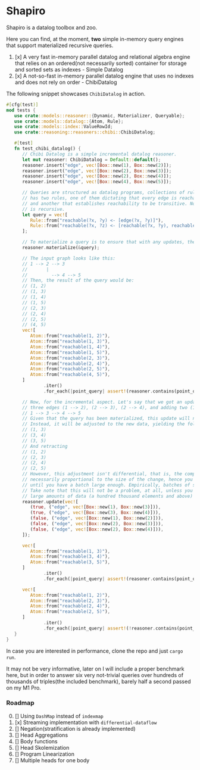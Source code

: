 # Shapiro

Shapiro is a datalog toolbox and zoo.

Here you can find, at the moment, **two** simple in-memory query engines that support materialized recursive queries.

1. [x] A very fast in-memory parallel datalog and relational algebra engine that relies on an ordered(not necessarily sorted) 
   container for storage and sorted sets as indexes - Simple Datalog
2. [x] A not-so-fast in-memory parallel datalog engine that uses no indexes and does not rely on order - ChibiDatalog

The following snippet showcases `ChibiDatalog` in action.

```rust
#[cfg(test)]
mod tests {
   use crate::models::reasoner::{Dynamic, Materializer, Queryable};
   use crate::models::datalog::{Atom, Rule};
   use crate::models::index::ValueRowId;
   use crate::reasoning::reasoners::chibi::ChibiDatalog;

   #[test]
   fn test_chibi_datalog() {
      // Chibi Datalog is a simple incremental datalog reasoner.
      let mut reasoner: ChibiDatalog = Default::default();
      reasoner.insert("edge", vec![Box::new(1), Box::new(2)]);
      reasoner.insert("edge", vec![Box::new(2), Box::new(3)]);
      reasoner.insert("edge", vec![Box::new(2), Box::new(4)]);
      reasoner.insert("edge", vec![Box::new(4), Box::new(5)]);

      // Queries are structured as datalog programs, collections of rules. The following query
      // has two rules, one of them dictating that every edge is reachable from itself
      // and another that establishes reachability to be transitive. Notice how this rule
      // is recursive.
      let query = vec![
         Rule::from("reachable(?x, ?y) <- [edge(?x, ?y)]"),
         Rule::from("reachable(?x, ?z) <- [reachable(?x, ?y), reachable(?y, ?z)]"),
      ];

      // To materialize a query is to ensure that with any updates, the query will remain correct.
      reasoner.materialize(&query);

      // The input graph looks like this:
      // 1 --> 2 --> 3
      //       |
      //         --> 4 --> 5
      // Then, the result of the query would be:
      // (1, 2)
      // (1, 3)
      // (1, 4)
      // (1, 5)
      // (2, 3)
      // (2, 4)
      // (2, 5)
      // (4, 5)
      vec![
         Atom::from("reachable(1, 2)"),
         Atom::from("reachable(1, 3)"),
         Atom::from("reachable(1, 4)"),
         Atom::from("reachable(1, 5)"),
         Atom::from("reachable(2, 3)"),
         Atom::from("reachable(2, 4)"),
         Atom::from("reachable(2, 5)"),
         Atom::from("reachable(4, 5)"),
      ]
              .iter()
              .for_each(|point_query| assert!(reasoner.contains(point_query)));

      // Now, for the incremental aspect. Let's say that we got an update to our graph, removing
      // three edges (1 --> 2), (2 --> 3), (2 --> 4), and adding two (1 --> 3), (3 --> 4):
      // 1 --> 3 --> 4 --> 5
      // Given that the query has been materialized, this update will not re-run it from scratch.
      // Instead, it will be adjusted to the new data, yielding the following:
      // (1, 3)
      // (3, 4)
      // (3, 5)
      // And retracting
      // (1, 2)
      // (2, 3)
      // (2, 4)
      // (2, 5)
      // However, this adjustment isn't differential, that is, the computation isn't
      // necessarily proportional to the size of the change, hence you should avoid updating
      // until you have a batch large enough. Empirically, batches of size 1-10% are alright.
      // Take note that this will not be a problem, at all, unless you are handling relatively
      // large amounts of data (a hundred thousand elements and above) with complex queries.
      reasoner.update(vec![
         (true, ("edge", vec![Box::new(1), Box::new(3)])),
         (true, ("edge", vec![Box::new(3), Box::new(4)])),
         (false, ("edge", vec![Box::new(1), Box::new(2)])),
         (false, ("edge", vec![Box::new(2), Box::new(3)])),
         (false, ("edge", vec![Box::new(2), Box::new(4)])),
      ]);

      vec![
         Atom::from("reachable(1, 3)"),
         Atom::from("reachable(3, 4)"),
         Atom::from("reachable(3, 5)"),
      ]
              .iter()
              .for_each(|point_query| assert!(reasoner.contains(point_query)));

      vec![
         Atom::from("reachable(1, 2)"),
         Atom::from("reachable(2, 3)"),
         Atom::from("reachable(2, 4)"),
         Atom::from("reachable(2, 5)"),
      ]
              .iter()
              .for_each(|point_query| assert!(!reasoner.contains(point_query)));
   }
}

```

In case you are interested in performance, clone the repo and just `cargo run`.

It may not be very informative, later on I will include a proper benchmark here, but in order to answer six very not-trivial
queries over hundreds of thousands of triples(the included benchmark), barely half a second passed on my M1 Pro.

### Roadmap

0. [] Using `DashMap` instead of `indexmap`
1. [x] Streaming implementation with `differential-dataflow`
2. [] Negation(stratification is already implemented)
3. [] Head Aggregations
4. [] Body functions
5. [] Head Skolemization
6. [] Program Linearization
7. [] Multiple heads for one body